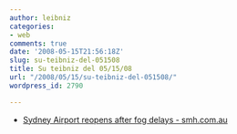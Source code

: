 ```yaml
---
author: leibniz
categories:
- web
comments: true
date: '2008-05-15T21:56:18Z'
slug: su-teibniz-del-051508
title: Su teibniz del 05/15/08
url: "/2008/05/15/su-teibniz-del-051508/"
wordpress_id: 2790

---
```

* [Sydney Airport reopens after fog delays - smh.com.au](http://feeds.feedburner.com/~r/teibniz/~3/290800553/34881216)


